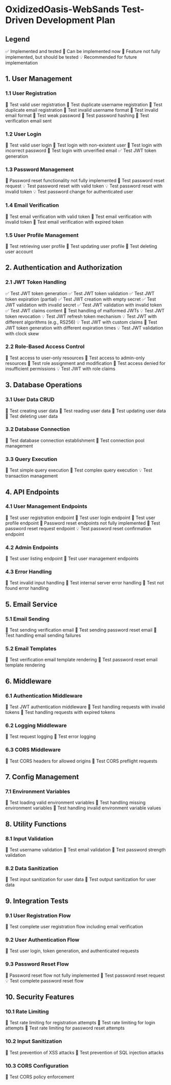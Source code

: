# OxidizedOasis-WebSands Test-Driven Development Plan

## Legend
✅ Implemented and tested
🔷 Can be implemented now
🚧 Feature not fully implemented, but should be tested
💡 Recommended for future implementation

## 1. User Management

### 1.1 User Registration
🔷 Test valid user registration
🔷 Test duplicate username registration
🔷 Test duplicate email registration
🔷 Test invalid username format
🔷 Test invalid email format
🔷 Test weak password
🔷 Test password hashing
🔷 Test verification email sent

### 1.2 User Login
🔷 Test valid user login
🔷 Test login with non-existent user
🔷 Test login with incorrect password
🔷 Test login with unverified email
✅ Test JWT token generation

### 1.3 Password Management
🚧 Password reset functionality not fully implemented
🔷 Test password reset request
💡 Test password reset with valid token
💡 Test password reset with invalid token
💡 Test password change for authenticated user

### 1.4 Email Verification
🔷 Test email verification with valid token
🔷 Test email verification with invalid token
🔷 Test email verification with expired token

### 1.5 User Profile Management
🔷 Test retrieving user profile
🔷 Test updating user profile
🔷 Test deleting user account

## 2. Authentication and Authorization

### 2.1 JWT Token Handling
✅ Test JWT token generation
✅ Test JWT token validation
✅ Test JWT token expiration (partial)
✅ Test JWT creation with empty secret
✅ Test JWT validation with invalid secret
✅ Test JWT validation with invalid token
✅ Test JWT claims content
🔷 Test handling of malformed JWTs
💡 Test JWT token revocation
💡 Test JWT refresh token mechanism
💡 Test JWT with different algorithms (e.g., RS256)
💡 Test JWT with custom claims
🔷 Test JWT token generation with different expiration times
💡 Test JWT validation with clock skew

### 2.2 Role-Based Access Control
🔷 Test access to user-only resources
🔷 Test access to admin-only resources
🔷 Test role assignment and modification
🔷 Test access denied for insufficient permissions
💡 Test JWT with role claims

## 3. Database Operations

### 3.1 User Data CRUD
🔷 Test creating user data
🔷 Test reading user data
🔷 Test updating user data
🔷 Test deleting user data

### 3.2 Database Connection
🔷 Test database connection establishment
🔷 Test connection pool management

### 3.3 Query Execution
🔷 Test simple query execution
🔷 Test complex query execution
💡 Test transaction management

## 4. API Endpoints

### 4.1 User Management Endpoints
🔷 Test user registration endpoint
🔷 Test user login endpoint
🔷 Test user profile endpoint
🚧 Password reset endpoints not fully implemented
🔷 Test password reset request endpoint
💡 Test password reset confirmation endpoint

### 4.2 Admin Endpoints
🔷 Test user listing endpoint
🔷 Test user management endpoints

### 4.3 Error Handling
🔷 Test invalid input handling
🔷 Test internal server error handling
🔷 Test not found error handling

## 5. Email Service

### 5.1 Email Sending
🔷 Test sending verification email
🚧 Test sending password reset email
🔷 Test handling email sending failures

### 5.2 Email Templates
🔷 Test verification email template rendering
🚧 Test password reset email template rendering

## 6. Middleware

### 6.1 Authentication Middleware
🔷 Test JWT authentication middleware
🔷 Test handling requests with invalid tokens
🔷 Test handling requests with expired tokens

### 6.2 Logging Middleware
🔷 Test request logging
🔷 Test error logging

### 6.3 CORS Middleware
🔷 Test CORS headers for allowed origins
🔷 Test CORS preflight requests

## 7. Config Management

### 7.1 Environment Variables
🔷 Test loading valid environment variables
🔷 Test handling missing environment variables
🔷 Test handling invalid environment variable values

## 8. Utility Functions

### 8.1 Input Validation
🔷 Test username validation
🔷 Test email validation
🔷 Test password strength validation

### 8.2 Data Sanitization
🔷 Test input sanitization for user data
🔷 Test output sanitization for user data

## 9. Integration Tests

### 9.1 User Registration Flow
🔷 Test complete user registration flow including email verification

### 9.2 User Authentication Flow
🔷 Test user login, token generation, and authenticated requests

### 9.3 Password Reset Flow
🚧 Password reset flow not fully implemented
🔷 Test password reset request
💡 Test complete password reset flow

## 10. Security Features

### 10.1 Rate Limiting
🔷 Test rate limiting for registration attempts
🔷 Test rate limiting for login attempts
🚧 Test rate limiting for password reset attempts

### 10.2 Input Sanitization
🔷 Test prevention of XSS attacks
🔷 Test prevention of SQL injection attacks

### 10.3 CORS Configuration
🔷 Test CORS policy enforcement